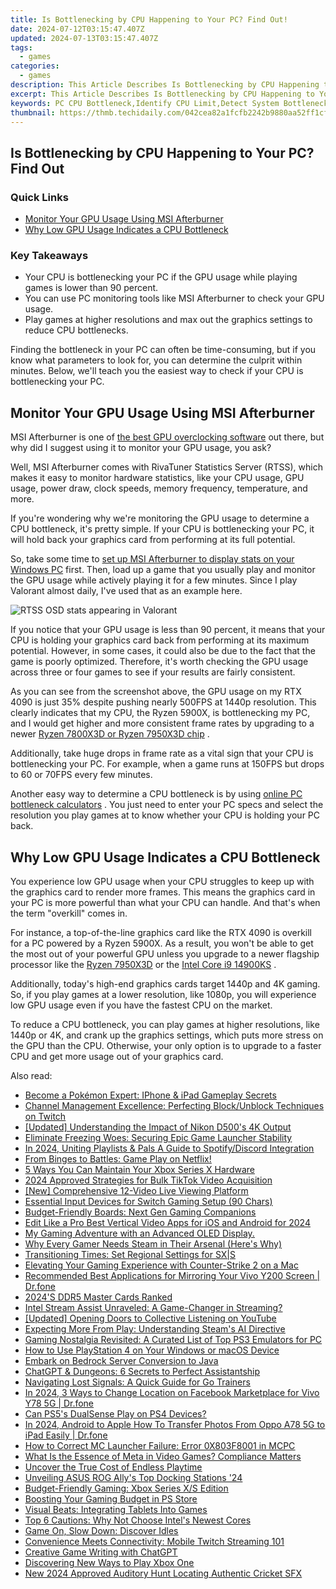 ```yaml
---
title: Is Bottlenecking by CPU Happening to Your PC? Find Out!
date: 2024-07-12T03:15:47.407Z
updated: 2024-07-13T03:15:47.407Z
tags:
  - games
categories:
  - games
description: This Article Describes Is Bottlenecking by CPU Happening to Your PC? Find Out!
excerpt: This Article Describes Is Bottlenecking by CPU Happening to Your PC? Find Out!
keywords: PC CPU Bottleneck,Identify CPU Limit,Detect System Bottleneck,CPU Performance Check,Overclocking Risks,Optimize CPU Usage,Explore PC Speed Limits
thumbnail: https://thmb.techidaily.com/042cea82a1fcfb2242b9880aa52ff1cf0cb7e4c3cd3e6dc3d81f2870623c2d81.jpg
---
```


## Is Bottlenecking by CPU Happening to Your PC? Find Out

### Quick Links

* [Monitor Your GPU Usage Using MSI Afterburner](#monitor-your-gpu-usage-using-msi-afterburner)
* [Why Low GPU Usage Indicates a CPU Bottleneck](#why-low-gpu-usage-indicates-a-cpu-bottleneck)

### Key Takeaways

* Your CPU is bottlenecking your PC if the GPU usage while playing games is lower than 90 percent.
* You can use PC monitoring tools like MSI Afterburner to check your GPU usage.
* Play games at higher resolutions and max out the graphics settings to reduce CPU bottlenecks.

 Finding the bottleneck in your PC can often be time-consuming, but if you know what parameters to look for, you can determine the culprit within minutes. Below, we'll teach you the easiest way to check if your CPU is bottlenecking your PC.

## Monitor Your GPU Usage Using MSI Afterburner

 MSI Afterburner is one of [the best GPU overclocking software](https://www.makeuseof.com/best-cpu-overclocking-software/) out there, but why did I suggest using it to monitor your GPU usage, you ask?

 Well, MSI Afterburner comes with RivaTuner Statistics Server (RTSS), which makes it easy to monitor hardware statistics, like your CPU usage, GPU usage, power draw, clock speeds, memory frequency, temperature, and more.

 If you're wondering why we're monitoring the GPU usage to determine a CPU bottleneck, it's pretty simple. If your CPU is bottlenecking your PC, it will hold back your graphics card from performing at its full potential.

 So, take some time to [set up MSI Afterburner to display stats on your Windows PC](https://www.makeuseof.com/windows-11-msi-afterburner-stats/) first. Then, load up a game that you usually play and monitor the GPU usage while actively playing it for a few minutes. Since I play Valorant almost daily, I've used that as an example here.

![RTSS OSD stats appearing in Valorant](https://static1.makeuseofimages.com/wordpress/wp-content/uploads/2024/04/rtss-osd-stats-appearing-in-valorant.png)

 If you notice that your GPU usage is less than 90 percent, it means that your CPU is holding your graphics card back from performing at its maximum potential. However, in some cases, it could also be due to the fact that the game is poorly optimized. Therefore, it's worth checking the GPU usage across three or four games to see if your results are fairly consistent.

 As you can see from the screenshot above, the GPU usage on my RTX 4090 is just 35% despite pushing nearly 500FPS at 1440p resolution. This clearly indicates that my CPU, the Ryzen 5900X, is bottlenecking my PC, and I would get higher and more consistent frame rates by upgrading to a newer [Ryzen 7800X3D or Ryzen 7950X3D chip](https://www.makeuseof.com/ryzen-9-7950x3d-vs-ryzen-9-7900x3d-vs-ryzen-7-7800x3d/) .

 Additionally, take huge drops in frame rate as a vital sign that your CPU is bottlenecking your PC. For example, when a game runs at 150FPS but drops to 60 or 70FPS every few minutes.

 Another easy way to determine a CPU bottleneck is by using [online PC bottleneck calculators](https://www.makeuseof.com/windows-best-bottleneck-calculators/) . You just need to enter your PC specs and select the resolution you play games at to know whether your CPU is holding your PC back.

## Why Low GPU Usage Indicates a CPU Bottleneck

 You experience low GPU usage when your CPU struggles to keep up with the graphics card to render more frames. This means the graphics card in your PC is more powerful than what your CPU can handle. And that's when the term "overkill" comes in.

 For instance, a top-of-the-line graphics card like the RTX 4090 is overkill for a PC powered by a Ryzen 5900X. As a result, you won't be able to get the most out of your powerful GPU unless you upgrade to a newer flagship processor like the [Ryzen 7950X3D](https://www.amazon.com/AMD-Ryzen-7950X3D-Hexadeca-core-Processor/dp/B0BTRH9MNS/?tag=makeusw-20&ascsubtag=UUmuoUeUpU2032051&asc%5Frefurl=https%3A%2F%2Fwww.makeuseof.com%2Ffind-if-cpu-bottlenecking-pc%2F&asc%5Fcampaign=Evergreen) or the [Intel Core i9 14900KS](https://www.amazon.com/Intel%C2%AE-i9-14900KS-Desktop-Processor-P-cores/dp/B0CXHMTHWP/?tag=makeusw-20&ascsubtag=UUmuoUeUpU2032051&asc%5Frefurl=https%3A%2F%2Fwww.makeuseof.com%2Ffind-if-cpu-bottlenecking-pc%2F&asc%5Fcampaign=Evergreen) .

 Additionally, today's high-end graphics cards target 1440p and 4K gaming. So, if you play games at a lower resolution, like 1080p, you will experience low GPU usage even if you have the fastest CPU on the market.

 To reduce a CPU bottleneck, you can play games at higher resolutions, like 1440p or 4K, and crank up the graphics settings, which puts more stress on the GPU than the CPU. Otherwise, your only option is to upgrade to a faster CPU and get more usage out of your graphics card.


<ins class="adsbygoogle"
     style="display:block"
     data-ad-format="autorelaxed"
     data-ad-client="ca-pub-7571918770474297"
     data-ad-slot="1223367746"></ins>



<ins class="adsbygoogle"
     style="display:block"
     data-ad-client="ca-pub-7571918770474297"
     data-ad-slot="8358498916"
     data-ad-format="auto"
     data-full-width-responsive="true"></ins>



<span class="atpl-alsoreadstyle">Also read:</span>
<div><ul>
<li><a href="https://games-able.techidaily.com/become-a-pokemon-expert-iphone-and-ipad-gameplay-secrets/"><u>Become a Pokémon Expert: IPhone & iPad Gameplay Secrets</u></a></li>
<li><a href="https://games-able.techidaily.com/channel-management-excellence-perfecting-blockunblock-techniques-on-twitch/"><u>Channel Management Excellence: Perfecting Block/Unblock Techniques on Twitch</u></a></li>
<li><a href="https://some-skills.techidaily.com/updated-understanding-the-impact-of-nikon-d500s-4k-output/"><u>[Updated] Understanding the Impact of Nikon D500's 4K Output</u></a></li>
<li><a href="https://games-able.techidaily.com/eliminate-freezing-woes-securing-epic-game-launcher-stability/"><u>Eliminate Freezing Woes: Securing Epic Game Launcher Stability</u></a></li>
<li><a href="https://discord-videos.techidaily.com/in-2024-uniting-playlists-and-pals-a-guide-to-spotifydiscord-integration/"><u>In 2024, Uniting Playlists & Pals  A Guide to Spotify/Discord Integration</u></a></li>
<li><a href="https://games-able.techidaily.com/1719169347852-from-binges-to-battles-game-play-on-netflix/"><u>From Binges to Battles: Game Play on Netflix!</u></a></li>
<li><a href="https://games-able.techidaily.com/5-ways-you-can-maintain-your-xbox-series-x-hardware/"><u>5 Ways You Can Maintain Your Xbox Series X Hardware</u></a></li>
<li><a href="https://some-guidance.techidaily.com/2024-approved-strategies-for-bulk-tiktok-video-acquisition/"><u>2024 Approved  Strategies for Bulk TikTok Video Acquisition</u></a></li>
<li><a href="https://extra-tips.techidaily.com/new-comprehensive-12-video-live-viewing-platform/"><u>[New] Comprehensive 12-Video Live Viewing Platform</u></a></li>
<li><a href="https://games-able.techidaily.com/essential-input-devices-for-switch-gaming-setup-90-chars/"><u>Essential Input Devices for Switch Gaming Setup (90 Chars)</u></a></li>
<li><a href="https://games-able.techidaily.com/budget-friendly-boards-next-gen-gaming-companions/"><u>Budget-Friendly Boards: Next Gen Gaming Companions</u></a></li>
<li><a href="https://smart-video-creator.techidaily.com/edit-like-a-pro-best-vertical-video-apps-for-ios-and-android-for-2024/"><u>Edit Like a Pro Best Vertical Video Apps for iOS and Android for 2024</u></a></li>
<li><a href="https://games-able.techidaily.com/my-gaming-adventure-with-an-advanced-oled-display/"><u>My Gaming Adventure with an Advanced OLED Display.</u></a></li>
<li><a href="https://games-able.techidaily.com/why-every-gamer-needs-steam-in-their-arsenal-heres-why/"><u>Why Every Gamer Needs Steam in Their Arsenal (Here's Why)</u></a></li>
<li><a href="https://games-able.techidaily.com/transitioning-times-set-regional-settings-for-sxs/"><u>Transitioning Times: Set Regional Settings for SX|S</u></a></li>
<li><a href="https://games-able.techidaily.com/elevating-your-gaming-experience-with-counter-strike-2-on-a-mac/"><u>Elevating Your Gaming Experience with Counter-Strike 2 on a Mac</u></a></li>
<li><a href="https://screen-mirror.techidaily.com/recommended-best-applications-for-mirroring-your-vivo-y200-screen-drfone-by-drfone-android/"><u>Recommended Best Applications for Mirroring Your Vivo Y200 Screen | Dr.fone</u></a></li>
<li><a href="https://games-able.techidaily.com/2024s-ddr5-master-cards-ranked/"><u>2024'S DDR5 Master Cards Ranked</u></a></li>
<li><a href="https://games-able.techidaily.com/intel-stream-assist-unraveled-a-game-changer-in-streaming/"><u>Intel Stream Assist Unraveled: A Game-Changer in Streaming?</u></a></li>
<li><a href="https://facebook-video-share.techidaily.com/updated-opening-doors-to-collective-listening-on-youtube/"><u>[Updated] Opening Doors to Collective Listening on YouTube</u></a></li>
<li><a href="https://games-able.techidaily.com/expecting-more-from-play-understanding-steams-ai-directive/"><u>Expecting More From Play: Understanding Steam's AI Directive</u></a></li>
<li><a href="https://games-able.techidaily.com/gaming-nostalgia-revisited-a-curated-list-of-top-ps3-emulators-for-pc/"><u>Gaming Nostalgia Revisited: A Curated List of Top PS3 Emulators for PC</u></a></li>
<li><a href="https://games-able.techidaily.com/how-to-use-playstation-4-on-your-windows-or-macos-device/"><u>How to Use PlayStation 4 on Your Windows or macOS Device</u></a></li>
<li><a href="https://games-able.techidaily.com/embark-on-bedrock-server-conversion-to-java/"><u>Embark on Bedrock Server Conversion to Java</u></a></li>
<li><a href="https://games-able.techidaily.com/chatgpt-and-dungeons-6-secrets-to-perfect-assistantship/"><u>ChatGPT & Dungeons: 6 Secrets to Perfect Assistantship</u></a></li>
<li><a href="https://games-able.techidaily.com/navigating-lost-signals-a-quick-guide-for-go-trainers/"><u>Navigating Lost Signals: A Quick Guide for Go Trainers</u></a></li>
<li><a href="https://fake-location.techidaily.com/in-2024-3-ways-to-change-location-on-facebook-marketplace-for-vivo-y78-5g-drfone-by-drfone-virtual-android/"><u>In 2024, 3 Ways to Change Location on Facebook Marketplace for Vivo Y78 5G | Dr.fone</u></a></li>
<li><a href="https://games-able.techidaily.com/can-ps5s-dualsense-play-on-ps4-devices/"><u>Can PS5's DualSense Play on PS4 Devices?</u></a></li>
<li><a href="https://android-transfer.techidaily.com/in-2024-android-to-apple-how-to-transfer-photos-from-oppo-a78-5g-to-ipad-easily-drfone-by-drfone-transfer-from-android-transfer-from-android/"><u>In 2024, Android to Apple How To Transfer Photos From Oppo A78 5G to iPad Easily | Dr.fone</u></a></li>
<li><a href="https://games-able.techidaily.com/how-to-correct-mc-launcher-failure-error-0x803f8001-in-mcpc/"><u>How to Correct MC Launcher Failure: Error 0X803F8001 in MCPC</u></a></li>
<li><a href="https://games-able.techidaily.com/what-is-the-essence-of-meta-in-video-games-compliance-matters/"><u>What Is the Essence of Meta in Video Games? Compliance Matters</u></a></li>
<li><a href="https://games-able.techidaily.com/uncover-the-true-cost-of-endless-playtime/"><u>Uncover the True Cost of Endless Playtime</u></a></li>
<li><a href="https://games-able.techidaily.com/unveiling-asus-rog-allys-top-docking-stations-24/"><u>Unveiling ASUS ROG Ally's Top Docking Stations '24</u></a></li>
<li><a href="https://games-able.techidaily.com/budget-friendly-gaming-xbox-series-xs-edition/"><u>Budget-Friendly Gaming: Xbox Series X/S Edition</u></a></li>
<li><a href="https://games-able.techidaily.com/boosting-your-gaming-budget-in-ps-store/"><u>Boosting Your Gaming Budget in PS Store</u></a></li>
<li><a href="https://games-able.techidaily.com/visual-beats-integrating-tablets-into-games/"><u>Visual Beats: Integrating Tablets Into Games</u></a></li>
<li><a href="https://games-able.techidaily.com/top-6-cautions-why-not-choose-intels-newest-cores/"><u>Top 6 Cautions: Why Not Choose Intel's Newest Cores</u></a></li>
<li><a href="https://games-able.techidaily.com/game-on-slow-down-discover-idles/"><u>Game On, Slow Down: Discover Idles</u></a></li>
<li><a href="https://games-able.techidaily.com/convenience-meets-connectivity-mobile-twitch-streaming-101/"><u>Convenience Meets Connectivity: Mobile Twitch Streaming 101</u></a></li>
<li><a href="https://games-able.techidaily.com/creative-game-writing-with-chatgpt/"><u>Creative Game Writing with ChatGPT</u></a></li>
<li><a href="https://games-able.techidaily.com/discovering-new-ways-to-play-xbox-one/"><u>Discovering New Ways to Play Xbox One</u></a></li>
<li><a href="https://sound-tweaking.techidaily.com/new-2024-approved-auditory-hunt-locating-authentic-cricket-sfx/"><u>New 2024 Approved Auditory Hunt Locating Authentic Cricket SFX</u></a></li>
</ul></div>

